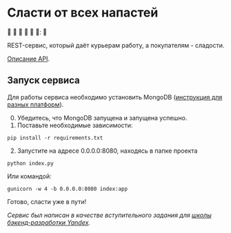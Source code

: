 # Сласти от всех напастей

:lollipop: :cake: :candy: :doughnut: :shaved_ice: 🍪: :chocolate_bar:

REST-сервис, который даёт курьерам работу, а покупателям - сладости.

[Описание API](description.pdf).

## Запуск сервиса

Для работы сервиса необходимо установить MongoDB ([инструкция для разных платформ](https://docs.mongodb.com/manual/administration/install-community/)). 

0. Убедитесь, что MongoDB запущена и запущена успешно.
1. Поставьте необходимые зависимости:
```
pip install -r requirements.txt
```
2. Запустите на адресе 0.0.0.0:8080, находясь в папке проекта
```
python index.py
```
Или командой:
```
gunicorn -w 4 -b 0.0.0.0:8080 index:app
```

Готово, сласти уже в пути!

*Сервис был написан в качестве вступительного задания для [школы бэкенд-разработки Yandex](https://academy.yandex.ru/schools/backend?utm_source=yandex&utm_medium=email&utm_campaign=sendr-444809).*
